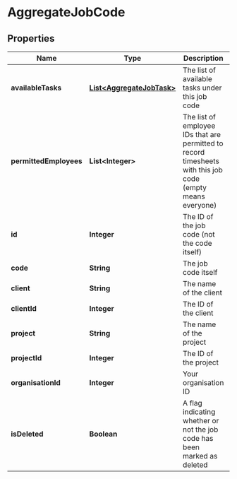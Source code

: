 

# AggregateJobCode

## Properties

Name | Type | Description | Notes
------------ | ------------- | ------------- | -------------
**availableTasks** | [**List&lt;AggregateJobTask&gt;**](AggregateJobTask.md) | The list of available tasks under this job code |  [optional]
**permittedEmployees** | **List&lt;Integer&gt;** | The list of employee IDs that are permitted to record timesheets with this job code (empty means everyone) |  [optional]
**id** | **Integer** | The ID of the job code (not the code itself) |  [optional]
**code** | **String** | The job code itself |  [optional]
**client** | **String** | The name of the client |  [optional]
**clientId** | **Integer** | The ID of the client |  [optional]
**project** | **String** | The name of the project |  [optional]
**projectId** | **Integer** | The ID of the project |  [optional]
**organisationId** | **Integer** | Your organisation ID |  [optional]
**isDeleted** | **Boolean** | A flag indicating whether or not the job code has been marked as deleted |  [optional]




